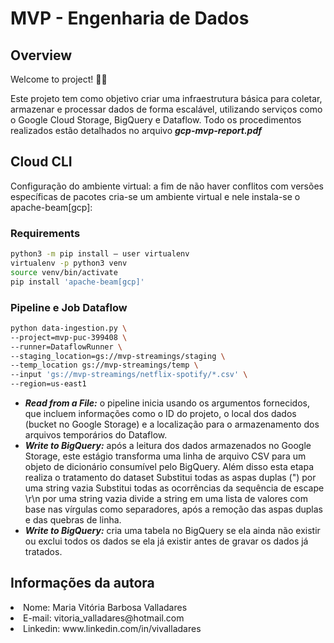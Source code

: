 # MVP - Engenharia de Dados


## Overview

Welcome to project! 🚀🎲

Este projeto tem como objetivo criar uma infraestrutura básica para coletar, armazenar e processar dados de forma escalável, utilizando serviços como o Google Cloud Storage, BigQuery e Dataflow.  Todo os procedimentos realizados estão detalhados no arquivo <b><i>gcp-mvp-report.pdf</i></b>

## Cloud CLI

Configuração do ambiente virtual: a fim de não haver conflitos com versões específicas de pacotes cria-se um ambiente virtual e nele instala-se o apache-beam[gcp]:

### Requirements
```sh
python3 -m pip install — user virtualenv
virtualenv -p python3 venv
source venv/bin/activate
pip install 'apache-beam[gcp]'
```

###  Pipeline e Job Dataflow
```sh
python data-ingestion.py \
--project=mvp-puc-399408 \
--runner=DataflowRunner \
--staging_location=gs://mvp-streamings/staging \
--temp_location gs://mvp-streamings/temp \
--input 'gs://mvp-streamings/netflix-spotify/*.csv' \
--region=us-east1
```

<ul>
  <li><b><i>Read from a File:</i></b> o pipeline inicia usando os argumentos fornecidos, que incluem informações como o ID do projeto, o local dos dados (bucket no Google Storage) e a localização para o armazenamento dos arquivos temporários do Dataflow.</li>
  <li><b><i>Write to BigQuery:</i></b> após a leitura dos dados armazenados no Google Storage, este estágio transforma uma linha de arquivo CSV para um objeto de dicionário consumível pelo BigQuery. Além disso esta etapa realiza o tratamento do dataset
  Substitui todas as aspas duplas (") por uma string vazia
  Substitui todas as ocorrências da sequência de escape \r\n por uma string vazia
  divide a string em uma lista de valores com base nas vírgulas como separadores, após a remoção das aspas duplas e das quebras de linha. </li>
  <li><b><i>Write to BigQuery:</i></b> cria uma tabela no BigQuery se ela ainda não existir ou exclui todos os dados se ela já existir antes de gravar os dados já tratados.</li>
</ul>

## Informações da autora
<li>Nome: Maria Vitória Barbosa Valladares</li>
<li>E-mail: vitoria_valladares@hotmail.com</li>
<li>Linkedin: www.linkedin.com/in/vivalladares</li>
